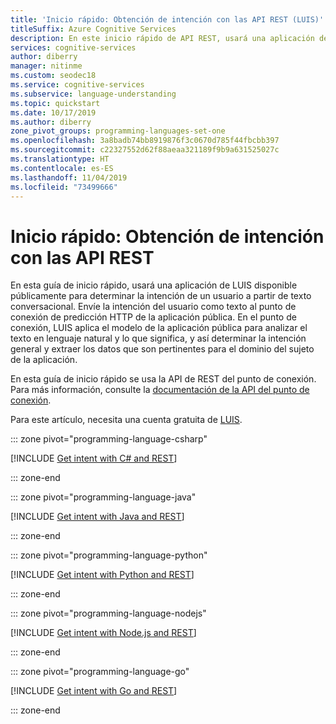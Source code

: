 ```yaml
---
title: 'Inicio rápido: Obtención de intención con las API REST (LUIS)'
titleSuffix: Azure Cognitive Services
description: En este inicio rápido de API REST, usará una aplicación de LUIS disponible públicamente para determinar la intención de un usuario a partir de texto conversacional.
services: cognitive-services
author: diberry
manager: nitinme
ms.custom: seodec18
ms.service: cognitive-services
ms.subservice: language-understanding
ms.topic: quickstart
ms.date: 10/17/2019
ms.author: diberry
zone_pivot_groups: programming-languages-set-one
ms.openlocfilehash: 3a8badb74bb8919876f3c0670d785f44fbcbb397
ms.sourcegitcommit: c22327552d62f88aeaa321189f9b9a631525027c
ms.translationtype: HT
ms.contentlocale: es-ES
ms.lasthandoff: 11/04/2019
ms.locfileid: "73499666"
---
```

# <a name="quickstart-get-intent-with-rest-apis"></a>Inicio rápido: Obtención de intención con las API REST

En esta guía de inicio rápido, usará una aplicación de LUIS disponible públicamente para determinar la intención de un usuario a partir de texto conversacional. Envíe la intención del usuario como texto al punto de conexión de predicción HTTP de la aplicación pública. En el punto de conexión, LUIS aplica el modelo de la aplicación pública para analizar el texto en lenguaje natural y lo que significa, y así determinar la intención general y extraer los datos que son pertinentes para el dominio del sujeto de la aplicación. 

En esta guía de inicio rápido se usa la API de REST del punto de conexión. Para más información, consulte la [documentación de la API del punto de conexión](https://westus.dev.cognitive.microsoft.com/docs/services/5819c76f40a6350ce09de1ac/operations/5819c77140a63516d81aee78).

Para este artículo, necesita una cuenta gratuita de [LUIS](https://www.luis.ai). 

<a name="create-luis-subscription-key"></a>

::: zone pivot="programming-language-csharp"

[!INCLUDE [Get intent with C# and REST](./includes/get-started-get-intent-rest-csharp.md)]

::: zone-end

::: zone pivot="programming-language-java"

[!INCLUDE [Get intent with Java and REST](./includes/get-started-get-intent-rest-java.md)]

::: zone-end

::: zone pivot="programming-language-python"

[!INCLUDE [Get intent with Python and REST](./includes/get-started-get-intent-rest-python.md)]

::: zone-end

::: zone pivot="programming-language-nodejs"

[!INCLUDE [Get intent with Node.js and REST](./includes/get-started-get-intent-rest-nodejs.md)]

::: zone-end

::: zone pivot="programming-language-go"

[!INCLUDE [Get intent with Go and REST](./includes/get-started-get-intent-rest-go.md)]

::: zone-end
